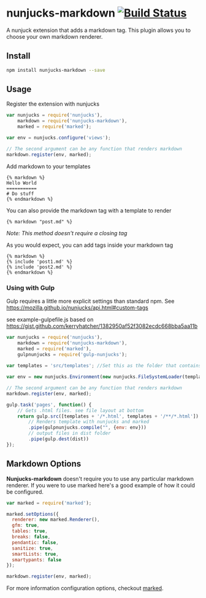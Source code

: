 # nunjucks-markdown [![Build Status](https://travis-ci.org/zephraph/nunjucks-markdown.svg)](https://travis-ci.org/zephraph/nunjucks-markdown)

A nunjuck extension that adds a markdown tag. This plugin allows you to choose your own markdown renderer.

## Install

``` bash
npm install nunjucks-markdown --save
```

## Usage

Register the extension with nunjucks

``` js
var nunjucks = require('nunjucks'),
    markdown = require('nunjucks-markdown'),
    marked = require('marked');

var env = nunjucks.configure('views');

// The second argument can be any function that renders markdown
markdown.register(env, marked);
```

Add markdown to your templates

```
{% markdown %}
Hello World
===========
# Do stuff
{% endmarkdown %}
```

You can also provide the markdown tag with a template to render

```
{% markdown "post.md" %}
```
_Note: This method doesn't require a closing tag_

As you would expect, you can add tags inside your markdown tag
```
{% markdown %}
{% include 'post1.md' %}
{% include 'post2.md' %}
{% endmarkdown %}
```

### Using with Gulp

Gulp requires a little more explicit settings than standard npm. See https://mozilla.github.io/nunjucks/api.html#custom-tags

see example-gulpefile.js based on https://gist.github.com/kerryhatcher/1382950af52f3082ecdc668bba5aa11b

``` js
var nunjucks = require('nunjucks'),
    markdown = require('nunjucks-markdown'),
    marked = require('marked'),
    gulpnunjucks = require('gulp-nunjucks');
    
var templates = 'src/templates'; //Set this as the folder that contains your nunjuck files

var env = new nunjucks.Environment(new nunjucks.FileSystemLoader(templates));

// The second argument can be any function that renders markdown
markdown.register(env, marked);

gulp.task('pages', function() {
    // Gets .html files. see file layout at bottom
    return gulp.src([templates + '/*.html', templates + '/**/*.html'])
        // Renders template with nunjucks and marked
        .pipe(gulpnunjucks.compile("", {env: env}))
        // output files in dist folder
        .pipe(gulp.dest(dist))
});
```


## Markdown Options

**Nunjucks-markdown** doesn't require you to use any particular markdown renderer. If you were to use marked here's a good example of how it could be configured.

``` js
var marked = require('marked');

marked.setOptions({
  renderer: new marked.Renderer(),
  gfm: true,
  tables: true,
  breaks: false,
  pendantic: false,
  sanitize: true,
  smartLists: true,
  smartypants: false
});

markdown.register(env, marked);
```

For more information configuration options, checkout [marked](https://github.com/chjj/marked).

